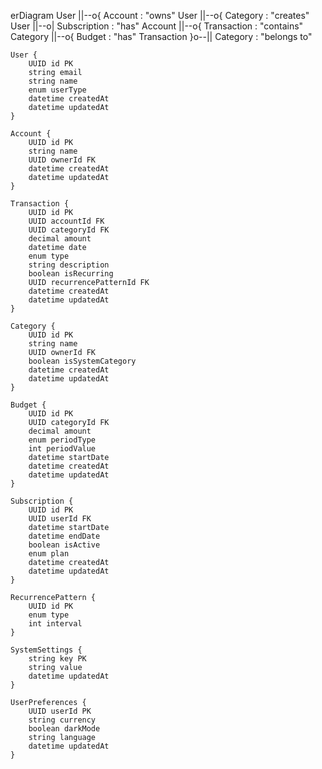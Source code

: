 erDiagram
    User ||--o{ Account : "owns"
    User ||--o{ Category : "creates"
    User ||--o| Subscription : "has"
    Account ||--o{ Transaction : "contains"
    Category ||--o{ Budget : "has"
    Transaction }o--|| Category : "belongs to"
    
    User {
        UUID id PK
        string email
        string name
        enum userType
        datetime createdAt
        datetime updatedAt
    }
    
    Account {
        UUID id PK
        string name
        UUID ownerId FK
        datetime createdAt
        datetime updatedAt
    }
    
    Transaction {
        UUID id PK
        UUID accountId FK
        UUID categoryId FK
        decimal amount
        datetime date
        enum type
        string description
        boolean isRecurring
        UUID recurrencePatternId FK
        datetime createdAt
        datetime updatedAt
    }
    
    Category {
        UUID id PK
        string name
        UUID ownerId FK
        boolean isSystemCategory
        datetime createdAt
        datetime updatedAt
    }
    
    Budget {
        UUID id PK
        UUID categoryId FK
        decimal amount
        enum periodType
        int periodValue
        datetime startDate
        datetime createdAt
        datetime updatedAt
    }
    
    Subscription {
        UUID id PK
        UUID userId FK
        datetime startDate
        datetime endDate
        boolean isActive
        enum plan
        datetime createdAt
        datetime updatedAt
    }
    
    RecurrencePattern {
        UUID id PK
        enum type
        int interval
    }
    
    SystemSettings {
        string key PK
        string value
        datetime updatedAt
    }
    
    UserPreferences {
        UUID userId PK
        string currency
        boolean darkMode
        string language
        datetime updatedAt
    }